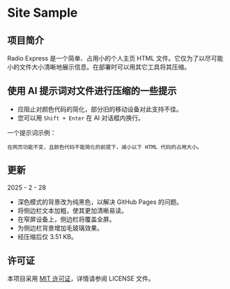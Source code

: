 # Site Sample

## 项目简介
Radio Express 是一个简单、占用小的个人主页 HTML 文件。它仅为了以尽可能小的文件大小清晰地展示信息。在部署时可以用其它工具将其压缩。

## 使用 AI 提示词对文件进行压缩的一些提示
- 应阻止对颜色代码的简化，部分旧的移动设备对此支持不佳。
- 您可以用 `Shift + Enter` 在 AI 对话框内换行。

一个提示词示例：
```plaintext
在网页功能不变，且颜色代码不能简化的前提下，减小以下 HTML 代码的占用大小。
```

## 更新
2025 - 2 - 28
- 深色模式的背景改为纯黑色，以解决 GitHub Pages 的问题。
- 将侧边栏文本加粗，使其更加清晰易读。
- 在窄屏设备上，侧边栏将覆盖全屏。
- 为侧边栏背景增加毛玻璃效果。
- 经压缩后仅 3.51 KB。

## 许可证
本项目采用 [MIT 许可证](LICENSE)，详情请参阅 LICENSE 文件。
